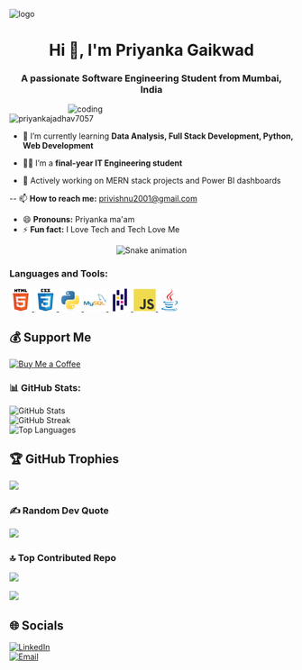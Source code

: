 ![logo]((https://github.com/priyankajadhav7057/priyankajadhav7057/blob/main/Screenshot%202025-07-20%20230703.png))
<h1 align="center">Hi 👋, I'm Priyanka Gaikwad</h1>
<h3 align="center">A passionate Software Engineering Student from Mumbai, India</h3>

<img align="right" alt="coding" width="400" src="https://user-images.githubusercontent.com/55389276/140866485-8fb1c876-9a8f-4d6a-98dc-08c4981eaf70.gif">

<p align="left"> <img src="https://komarev.com/ghpvc/?username=priyankajadhav7057&label=Profile%20views&color=0e75b6&style=flat" alt="priyankajadhav7057" /> </p>

- 🌱 I’m currently learning **Data Analysis, Full Stack Development, Python, Web Development**

- 👩‍🎓 I’m a **final-year IT Engineering student**

- 💼 Actively working on  MERN stack projects and Power BI dashboards

<!--- 📫 How to reach me: **gargiyourmail@example.com**-->

-- 📫 **How to reach me:** privishnu2001@gmail.com
- 😄 **Pronouns:** Priyanka ma'am
- ⚡ **Fun fact:** I Love Tech and Tech Love Me
<!-- Snake Game Repo View -->

<div align="center">
  <img src="https://profile-readme-generator.com/assets/snake.svg" alt="Snake animation" />
</div>




<h3 align="left">Languages and Tools:</h3>
<p align="left"> 
 
  <a href="https://developer.mozilla.org/en-US/docs/Web/HTML" target="_blank" rel="noreferrer"> 
    <img src="https://raw.githubusercontent.com/devicons/devicon/master/icons/html5/html5-original-wordmark.svg" alt="html5" width="40" height="40"/> 
  </a> 
  <a href="https://developer.mozilla.org/en-US/docs/Web/CSS" target="_blank" rel="noreferrer"> 
    <img src="https://raw.githubusercontent.com/devicons/devicon/master/icons/css3/css3-original-wordmark.svg" alt="css3" width="40" height="40"/> 
  </a> 
  <a href="https://www.python.org" target="_blank" rel="noreferrer"> 
    <img src="https://raw.githubusercontent.com/devicons/devicon/master/icons/python/python-original.svg" alt="python" width="40" height="40"/> 
  </a> 
  <a href="https://www.mysql.com/" target="_blank" rel="noreferrer"> 
    <img src="https://raw.githubusercontent.com/devicons/devicon/master/icons/mysql/mysql-original-wordmark.svg" alt="mysql" width="40" height="40"/> 
  </a> 
  <a href="https://pandas.pydata.org/" target="_blank" rel="noreferrer"> 
    <img src="https://raw.githubusercontent.com/devicons/devicon/master/icons/pandas/pandas-original.svg" alt="pandas" width="40" height="40"/> 
  </a> 
  <a href="https://developer.mozilla.org/en-US/docs/Web/JavaScript" target="_blank" rel="noreferrer"> 
    <img src="https://raw.githubusercontent.com/devicons/devicon/master/icons/javascript/javascript-original.svg" alt="javascript" width="40" height="40"/> 
  </a> 
  <a href="https://www.java.com/" target="_blank" rel="noreferrer"> 
    <img src="https://raw.githubusercontent.com/devicons/devicon/master/icons/java/java-original.svg" alt="java" width="40" height="40"/> 
  </a> 
</p>




## 💰 Support Me

[![Buy Me a Coffee](https://cdn.buymeacoffee.com/buttons/v2/default-yellow.png)](https://buymeacoffee.com/PriyankaGaikwad12)

<!-- GitHub Stats -->
### 📊 GitHub Stats:
![GitHub Stats](https://github-readme-stats.vercel.app/api?username=PriyankaGaikwad12&theme=dark&hide_border=false&include_all_commits=true&count_private=false)<br/>
![GitHub Streak](https://github-readme-streak-stats.herokuapp.com/?user=PriyankaGaikwad12&theme=dark&hide_border=false)<br/>
![Top Languages](https://github-readme-stats.vercel.app/api/top-langs/?username=PriyankaGaikwad12&theme=dark&hide_border=false&include_all_commits=true&count_private=false&layout=compact)

<!-- Trophies -->
## 🏆 GitHub Trophies
![](https://github-profile-trophy.vercel.app/?username=PriyankaGaikwad12&theme=radical&no-frame=false&no-bg=false&margin-w=4)

<!-- Random Quote -->
### ✍️ Random Dev Quote
![](https://quotes-github-readme.vercel.app/api?type=horizontal&theme=radical)

<!-- Top Repo -->
### 🔝 Top Contributed Repo
![](https://github-contributor-stats.vercel.app/api?username=PriyankaGaikwad12&limit=5&theme=dark&combine_all_yearly_contributions=true)

<!-- Visitor Count -->
[![](https://visitcount.itsvg.in/api?id=PriyankaGaikwad12&icon=0&color=0)](https://visitcount.itsvg.in)

## 🌐 Socials
[![LinkedIn](https://img.shields.io/badge/LinkedIn-%230077B5.svg?logo=linkedin&logoColor=white)](https://linkedin.com/in/priyankaGaikwad)  
[![Email](https://img.shields.io/badge/Email-D14836?logo=gmail&logoColor=white)](mailto:privishnu2001@gmail.com)


